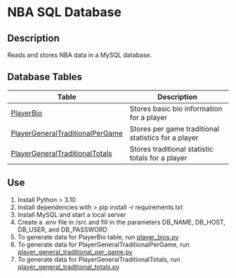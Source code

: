 # NBA SQL Database
## Description
Reads and stores NBA data in a MySQL database.
## Database Tables
|Table|Description|
|-----|-----------|
|[PlayerBio](https://github.com/kaiyangzheng/nba-mysql/blob/main/src/models/PlayerBio.py)|Stores basic bio information for a player|
|[PlayerGeneralTraditionalPerGame](https://github.com/kaiyangzheng/nba-mysql/blob/main/src/models/PlayerGeneralTraditionalPerGame.py)|Stores per game traditional statistics for a player|
|[PlayerGeneralTraditionalTotals](https://github.com/kaiyangzheng/nba-mysql/blob/main/src/models/PlayerGeneralTraditionalTotals.py)|Stores traditional statistic totals for a player|
## Use
1. Install Python > 3.10
2. Install dependencies with > pip install -r requirements.txt
3. Install MySQL and start a local server
4. Create a .env file in /src and fill in the parameters DB_NAME, DB_HOST, DB_USER, and DB_PASSWORD
5. To generate data for PlayerBio table, run [player_bios.py](https://github.com/kaiyangzheng/nba-mysql/tree/main/src)
6. To generate data for PlayerGeneralTraditionalPerGame, run [player_general_traditional_per_game.py](https://github.com/kaiyangzheng/nba-mysql/blob/main/src/player_general_traditional_per_game.py)
7. To generate data for PlayerGeneralTraditionalTotals, run [player_general_traditional_totals.py](https://github.com/kaiyangzheng/nba-mysql/blob/main/src/player_general_traditional_totals.py)